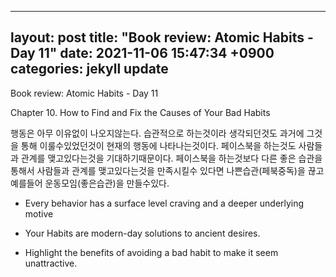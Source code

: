 
---
layout: post
title:  "Book review: Atomic Habits - Day 11"
date:  2021-11-06 15:47:34 +0900 
categories: jekyll update
---

Book review: Atomic Habits - Day 11

Chapter 10. How to Find and Fix the Causes of Your Bad Habits

행동은 아무 이유없이 나오지않는다. 습관적으로 하는것이라 생각되던것도 과거에 그것을 통해 이룰수있었던것이 현재의 행동에 나타나는것이다. 페이스북을 하는것도 사람들과 관계를 맺고있다는것을 기대하기때문이다. 페이스북을 하는것보다 다른 좋은 습관을 통해서 사람들과 관계를 맺고있다는것을 만족시킬수 있다면 나쁜습관(페북중독)을 끊고 예를들어 운동모임(좋은습관)을 만들수있다.

* Every behavior has a surface level craving and a deeper underlying motive

* Your Habits are modern-day solutions to ancient desires.

* Highlight the benefits of avoiding a bad habit to make it seem unattractive.